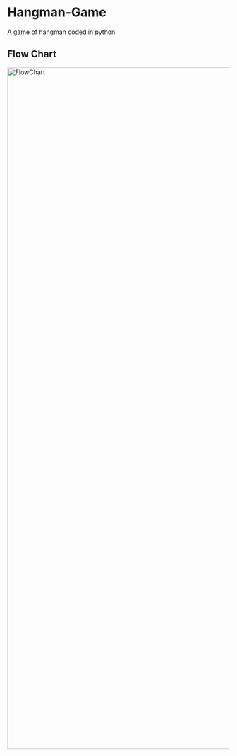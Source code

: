 # Hangman-Game
A game of hangman coded in python
## Flow Chart
<img width="1548" height="1542" alt="FlowChart" src="https://github.com/user-attachments/assets/f68f9850-8512-4186-9e60-2b2a4f1ffbe8" />
